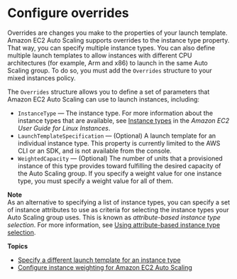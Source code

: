# Configure overrides<a name="ec2-auto-scaling-configuring-overrides"></a>

Overrides are changes you make to the properties of your launch template\. Amazon EC2 Auto Scaling supports overrides to the instance type property\. That way, you can specify multiple instance types\. You can also define multiple launch templates to allow instances with different CPU architectures \(for example, Arm and x86\) to launch in the same Auto Scaling group\. To do so, you must add the `Overrides` structure to your mixed instances policy\.

The `Overrides` structure allows you to define a set of parameters that Amazon EC2 Auto Scaling can use to launch instances, including:
+ `InstanceType` — The instance type\. For more information about the instance types that are available, see [Instance types](https://docs.aws.amazon.com/AWSEC2/latest/UserGuide/instance-types.html) in the *Amazon EC2 User Guide for Linux Instances*\. 
+ `LaunchTemplateSpecification` — \(Optional\) A launch template for an individual instance type\. This property is currently limited to the AWS CLI or an SDK, and is not available from the console\. 
+ `WeightedCapacity` — \(Optional\) The number of units that a provisioned instance of this type provides toward fulfilling the desired capacity of the Auto Scaling group\. If you specify a weight value for one instance type, you must specify a weight value for all of them\.

**Note**  
As an alternative to specifying a list of instance types, you can specify a set of instance attributes to use as criteria for selecting the instance types your Auto Scaling group uses\. This is known as *attribute\-based instance type selection*\. For more information, see [Using attribute\-based instance type selection](create-asg-instance-type-requirements.md)\.

**Topics**
+ [Specify a different launch template for an instance type](ec2-auto-scaling-mixed-instances-groups-launch-template-overrides.md)
+ [Configure instance weighting for Amazon EC2 Auto Scaling](ec2-auto-scaling-mixed-instances-groups-instance-weighting.md)
